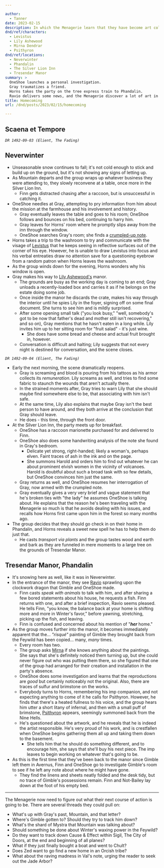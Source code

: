 ```yaml
---

author:
  - Tanner
date: 2023-02-15
description: In which the Menagerie learn that they have become art collectors.
dnd/ref/characters:
  - Levistus
  - Lily Ashewood
  - Mirna Dendrar
  - Psithyron
dnd/ref/locations:
  - Neverwinter
  - Phandalin
  - The Silver Lion Inn
  - Tresendar Manor
summary: >
  OneShoe launches a personal investigation.
  Gray traumatizes a friend.
  Horns takes the party on the tree express train to Phandalin.
  Ravio delivers some news, and the Menagerie discover a lot of art in their home.
title: Homecoming
url: /dnd/posts/2023/02/15/homecoming

---
```


## Scaena et Tempore

_`DR 1492-09-03 (Elient, The Fading)`_

## Neverwinter

- Unseasonable snow continues to fall; it's not cold enough to stick and build up on the ground, but it's not showing any signs of letting up.
- As Mountain departs and the group wraps up whatever business they were attending to, they slowly reconvene at a table, once more in the Silver Lion Inn.
  - Finn gets distracted chasing after a raccoon, but is unsuccessful in catching it.
- OneShoe needles at Gray, attempting to pry information from him about the mission at the farmhouse and his involvement and history.
  - Gray eventually leaves the table and goes to his room; OneShoe follows and bounces on his bed, continuing to harry him.
  - Gray leaves for Horns' room where he promptly slips away from the inn through the window.
  - OneShoe searches Gray's room; she finds a [crumpled-up note](/dnd/notes/grays-paper-crane-letter).
- Horns takes a trip to the washroom to try and communicate with the visage of [Levistus](/dnd/npcs/levistus) that he keeps seeing in reflective surfaces out of the corner of his eye. However, he is unable to draw Levistus into focus and his verbal entreaties draw no attention save for a questioning eyebrow from a random patron when Horns leaves the washroom.
- As the group winds down for the evening, Horns wonders why his window is open.
- Gray makes his way to [Lily Ashewood's](/dnd/npcs/lily-ashewood) manor.
  - The grounds are busy as the working day is coming to an end; Gray unloads a recently-loaded box and carries it as if he belongs on the estate doing some job.
  - Once inside the manor he discards the crate, makes his way through the interior until he spies Lily in the foyer, signing off on some final document. She turns to see him and is mildly surprised.
  - After some opening small talk ("you look busy," "well, somebody's got to be now that father's dead and mother still isn't recovering," and so on), Gray mentions that he hasn't eaten in a long while. Lily invites him up to her sitting room for "fruit salad" - it's just wine.
    - She does have some bread and cheese and actual fruit brought in, however.
  - Conversation is difficult and halting; Lily suggests that not every night is destined for conversation, and the scene closes.

_`DR 1492-09-04 (Elient, The Fading)`_

- Early the next morning, the scene dramatically reopens.
  - Gray is screaming and blood is pouring from his tattoos as his armor collects its _remuneration._ Lily screams as well, and tries to find some fabric to staunch the wounds that aren't actually there.
  - In the strained moments after, Gray tries to warn Lily that she should maybe find somewhere else to be, that associating with him isn't safe.
  - At the same time, Lily also explains that maybe Gray isn't the best person to have around, and they both arrive at the conclusion that Gray should leave.
  - He does - this time, through the front door.
- At the Silver Lion Inn, the party meets up for breakfast.
  - OneShoe has a raccoon marionette purchased for and delivered to Finn.
  - OneShoe also does some handwriting analysis of the note she found in Gray's bedroom.
    - Delicate yet strong, right-handed; likely a woman's, perhaps elven. Faint traces of ash in the ink and on the page.
    - She summons Harold and orders him to find out whatever he can about prominent elvish women in the vicinity of volcanoes. Harold is doubtful about such a broad task with so few details, but OneShoe convinces him just the same.
  - Gray returns as well, and OneShoe resumes her interrogation of Gray, now armed with the crumpled note.
  - Gray eventually gives a very very brief and vague statement that he's broken ties with "the lady" he assumes OneShoe is talking about. He explains that the reason he's been traveling with the Menagerie so much is that he avoids dealing with his issues, and recalls how Horns first came upon him in the forest so many months ago.
- The group decides that they should go check in on their home in Phandalin, and Horns reveals a sweet new spell he has to help them do just that.
  - He casts _transport via plants_ and the group tastes wood and earth and bark as they are funneled in mere moments to a large tree on the grounds of Tresendar Manor.

## Tresendar Manor, Phandalin

- It's snowing here as well, like it was in Neverwinter.
- In the entrance of the manor, they see [Ravio](/dnd/npcs/ravio) sprawling upon the clockwork dragon that Gimble and OneShoe made.
  - Finn casts _speak with animals_ to talk with him, and after sharing a few bored statements about his house, he requests a fish. Finn returns with one, and after a brief inspection, Ravio seems pleased. He tells Finn, "you know, the balance back at your home is shifting more and more in Winter's favor," before yawning, stretching, picking up the fish, and leaving.
  - Finn is confused and concerned about his mention of "_**her**_ home."
- As the group moves further into the manor, it becomes immediately apparent that the... _"risqué"_ painting of Gimble they brought back from the Feywild has been copied... many, _many_ times.
  - Every room has two.
  - The group asks [Mirna](/dnd/npcs/mirna-dendrar) if she knows anything about the paintings. She says that she's definitely noticed them turning up, but she could never figure out who was putting them there, so she figured that one of the group had arranged for their creation and installation in the party's absence.
  - OneShoe does some investigation and learns that the reproductions are _good_ but certainly noticeably not the original. Also, there are traces of sulfur and brimstone on the works.
  - Everybody turns to Horns, remembering his imp companion, and not expecting anything to come of it he calls for Psithyron. However, he finds that there's a heated fullness to his voice, and the group hears him utter a short litany of infernal, and then with a small puff of brimstone, [Psithyron](/dnd/npcs/psithyron) appears, seemingly summoned back from the Nine Hells.
  - He's questioned about the artwork, and he reveals that he is indeed the artist responsible. He's very proud of his work, and is crestfallen when OneShoe begins gathering them all up and taking them down to the basement.
    - She tells him that he should do something different, and to encourage him, she says that she'll buy his next piece. The imp leaves to begin working on whatever that's going to be.
- As this is the first time that they've been back to the manor since Gimble left them in Avernus, Finn and OneShoe go to investigate Gimble's room to see if he left any note about where he might have gone.
  - They find the linens and sheets neatly folded and the desk tidy, but no trace of Gimble's possessions remain. Finn and Not-Bailey lay down at the foot of his empty bed.

-----

The Menagerie now need to figure out what their next course of action is going to be. There are several threads they could pull on:
- What's up with Gray's past, Mountain, and that letter?
- Where's Gimble gotten to? Should they try to track him down?
- What's the shard of Mystra that Mountain was talking about?
- Should something be done about Winter's waxing power in the Feywild?
- Do they want to track down Cause & Effect within Sigil, The City of Doors, at the end and beginning of all planes?
- What if they just finally bought a boat and went to Chult?
- Does Zed want to go find a new home in an Orcish tribe?
- What about the raving madness in Val's note, urging the reader to seek out the Jade Arbor?

